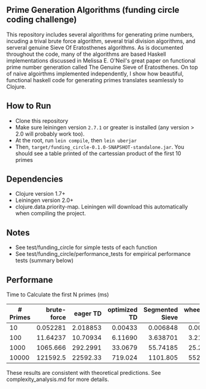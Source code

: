 ## Prime Generation Algorithms (funding circle coding challenge)

This repository includes several algorithms for generating prime numbers, incuding a trival brute force algorithm, several trial division algorithms, and serveral genuine Sieve Of Eratosthenes algorithms. As is documented throughout the code, many of the algorithms are based Haskell implementations discussed in Melissa E. O'Neil's great paper on functional prime number generation called The Genuine Sieve of Eratosthenes. On top of naive algoirthms implemented independently, I show how beautiful, functional haskell code for generating primes translates seamlessly to Clojure.

## How to Run
- Clone this repository
- Make sure leiningen version `2.7.1` or greater is installed (any version > 2.0 will probably work too).
- At the root, run `lein compile`, then `lein uberjar`
- Then, `target/funding_circle-0.1.0-SNAPSHOT-standalone.jar`. You should see a table printed of the cartessian product of the first 10 primes

## Dependencies
- Clojure version 1.7+
- Leiningen version 2.0+
- clojure.data.priority-map. Leiningen will download this automatically when compiling the project.

## Notes
- See test/funding_circle for simple tests of each function
- See test/funding_circle/performance_tests for empirical performance tests (summary below)

## Performane
Time to Calculate the first N primes (ms)

| # Primes  | brute-force | eager TD | optimized TD |  Segmented Sieve | wheel2357 Sieve |
| ----------| -----------:| --------:| ------------:|-----------------:|----------------:|
|   10      |   0.052281  | 2.018853 |   0.00433    |     0.006848     |    0.006669     |
|   100     |   11.64237  | 10.70934 |   6.11690    |     3.638701     |    3.219721     | 
|   1000    |   1065.666  | 292.2991 |   33.0679    |     55.74185     |    25.25332     |
|   10000   |   121592.5  | 22592.33 |   719.024    |     1101.805     |    552.2367     |

These results are consistent with theoretical predictions. See complexity_analysis.md for more details.
